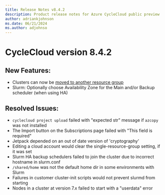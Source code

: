 ```yaml
---
title: Release Notes v8.4.2
description: Product release notes for Azure CycleCloud public preview v8.4.2
author: adriankjohnson
ms.date: 06/21/2024
ms.author: adjohnso
---
```


# CycleCloud version 8.4.2

## New Features:

* Clusters can now be [moved to another resource group](../how-to/move-resource-group.md)
* Slurm: Optionally choose Availability Zone for the Main and/or Backup scheduler (when using HA) 

## Resolved Issues:

* `cyclecloud project upload` failed with "expected str" message if `azcopy` was not installed 
* The Import button on the Subscriptions page failed with "This field is required"
* Jetpack depended on an out of date version of 'cryptography'
* Editing a cloud account would clear the single-resource-group setting, if it was set
* Slurm HA backup schedulers failed to join the cluster due to incorrect hostname in slurm.conf
* `/shared/home` was not the default home dir in some environments with Slurm
* Failures in customer cluster-init scripts would not prevent slurmd from starting
* Nodes in a cluster at version 7.x failed to start with a "userdata" error
